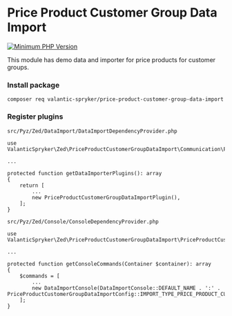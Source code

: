 # Price Product Customer Group Data Import

[![Minimum PHP Version](https://img.shields.io/badge/php-%3E%3D%207.3-8892BF.svg)](https://php.net/)

This module has demo data and importer for price products for customer groups.

### Install package
```
composer req valantic-spryker/price-product-customer-group-data-import
```

### Register plugins
`src/Pyz/Zed/DataImport/DataImportDependencyProvider.php`

```
use ValanticSpryker\Zed\PriceProductCustomerGroupDataImport\Communication\Plugin\PriceProductCustomerGroupDataImportPlugin;

...

protected function getDataImporterPlugins(): array
{
    return [
        ...
        new PriceProductCustomerGroupDataImportPlugin(),
    ];
}
```

`src/Pyz/Zed/Console/ConsoleDependencyProvider.php`

```
use ValanticSpryker\Zed\PriceProductCustomerGroupDataImport\PriceProductCustomerGroupDataImportConfig;

...

protected function getConsoleCommands(Container $container): array
{
    $commands = [
        ...
        new DataImportConsole(DataImportConsole::DEFAULT_NAME . ':' . PriceProductCustomerGroupDataImportConfig::IMPORT_TYPE_PRICE_PRODUCT_CUSTOMER_GROUP),
    ];
}
```
